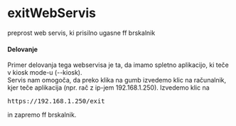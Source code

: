# exitWebServis
preprost web servis, ki prisilno ugasne ff brskalnik
<h4>Delovanje</h4>
Primer delovanja tega webservisa je ta, da imamo spletno aplikacijo, ki teče v kiosk mode-u (--kiosk). <br/>
Servis nam omogoča, da preko klika na gumb izvedemo klic na računalnik, kjer teče aplikacija (npr. rač z ip-jem 192.168.1.250). Izvedemo klic na <pre>https://192.168.1.250/exit</pre> in zapremo ff brskalnik.
